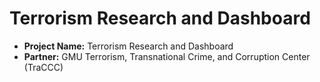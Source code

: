 # Terrorism Research and Dashboard


- **Project Name:** Terrorism Research and Dashboard
- **Partner:** GMU Terrorism, Transnational Crime, and Corruption Center (TraCCC)
